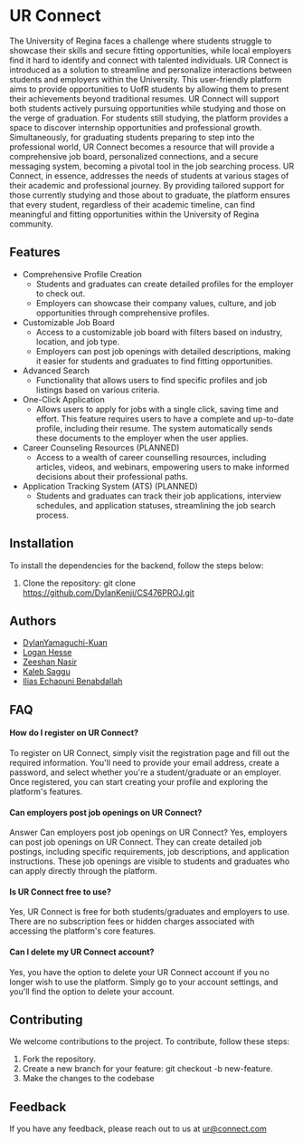 
# UR Connect
The University of Regina faces a challenge where students struggle to showcase their skills and secure fitting opportunities, while local employers find it hard to identify and connect with talented individuals. UR Connect is introduced as a solution to streamline and personalize interactions between students and employers within the University. This user-friendly platform aims to provide opportunities to UofR students by allowing them to present their achievements beyond traditional resumes. UR Connect will support both students actively pursuing opportunities while studying and those on the verge of graduation. For students still studying, the platform provides a space to discover internship opportunities and professional growth. Simultaneously, for graduating students preparing to step into the professional world, UR Connect becomes a resource that will provide a comprehensive job board, personalized connections, and a secure messaging system, becoming a pivotal tool in the job searching process. UR Connect, in essence, addresses the needs of students at various stages of their academic and professional journey. By providing tailored support for those currently studying and those about to graduate, the platform ensures that every student, regardless of their academic timeline, can find meaningful and fitting opportunities within the University of Regina community.

## Features
- Comprehensive Profile Creation
    - Students and graduates can create detailed profiles for the employer to check out.
    - Employers can showcase their company values, culture, and job opportunities through comprehensive profiles.
- Customizable Job Board
    - Access to a customizable job board with filters based on industry, location, and job type.
    - Employers can post job openings with detailed descriptions, making it easier for students and graduates to find fitting opportunities.
- Advanced Search 
    - Functionality that allows users to find specific profiles and job listings based on various criteria.
- One-Click Application
    - Allows users to apply for jobs with a single click, saving time and effort. This feature requires users to have a complete and up-to-date profile, including their resume. The system automatically sends these documents to the employer when the user applies.
- Career Counseling Resources (PLANNED)
    - Access to a wealth of career counselling resources, including articles, videos, and webinars, empowering users to make informed decisions about their professional paths.
- Application Tracking System (ATS) (PLANNED)
    - Students and graduates can track their job applications, interview schedules, and application statuses, streamlining the job search process.
 

## Installation
To install the dependencies for the backend, follow the steps below:

1. Clone the repository: git clone https://github.com/DylanKenji/CS476PROJ.git

## Authors

- [DylanYamaguchi-Kuan](https://github.com/DylanKenji)
- [Logan Hesse](https://github.com/lhesse0)
- [Zeeshan Nasir](https://github.com/nzer00)
- [Kaleb Saggu](https://github.com/KalebSaggu)
- [Ilias Echaouni Benabdallah](https://github.com/Slickdawg)


## FAQ

#### How do I register on UR Connect?

To register on UR Connect, simply visit the registration page and fill out the required information. You'll need to provide your email address, create a password, and select whether you're a student/graduate or an employer. Once registered, you can start creating your profile and exploring the platform's features.

#### Can employers post job openings on UR Connect?

Answer Can employers post job openings on UR Connect?
Yes, employers can post job openings on UR Connect. They can create detailed job postings, including specific requirements, job descriptions, and application instructions. These job openings are visible to students and graduates who can apply directly through the platform.



#### Is UR Connect free to use?
Yes, UR Connect is free for both students/graduates and employers to use. There are no subscription fees or hidden charges associated with accessing the platform's core features.

#### Can I delete my UR Connect account?
Yes, you have the option to delete your UR Connect account if you no longer wish to use the platform. Simply go to your account settings, and you'll find the option to delete your account.


## Contributing
We welcome contributions to the project. To contribute, follow these steps:

1. Fork the repository.
2. Create a new branch for your feature: git checkout -b new-feature.
3. Make the changes to the codebase

## Feedback

If you have any feedback, please reach out to us at ur@connect.com


